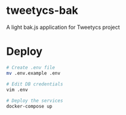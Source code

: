 # tweetycs-bak
A light bak.js application for Tweetycs project

# Deploy
```bash
# Create .env file
mv .env.example .env

# Edit DB credentials
vim .env 
 
# Deploy the services
docker-compose up
```
